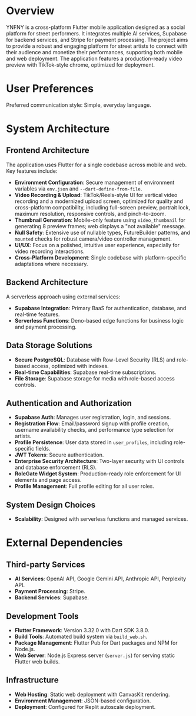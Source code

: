 # Overview
YNFNY is a cross-platform Flutter mobile application designed as a social platform for street performers. It integrates multiple AI services, Supabase for backend services, and Stripe for payment processing. The project aims to provide a robust and engaging platform for street artists to connect with their audience and monetize their performances, supporting both mobile and web deployment. The application features a production-ready video preview with TikTok-style chrome, optimized for deployment.

# User Preferences
Preferred communication style: Simple, everyday language.

# System Architecture

## Frontend Architecture
The application uses Flutter for a single codebase across mobile and web. Key features include:
- **Environment Configuration**: Secure management of environment variables via `env.json` and `--dart-define-from-file`.
- **Video Recording & Upload**: TikTok/Reels-style UI for vertical video recording and a modernized upload screen, optimized for quality and cross-platform compatibility, including full-screen preview, portrait lock, maximum resolution, responsive controls, and pinch-to-zoom.
- **Thumbnail Generation**: Mobile-only feature using `video_thumbnail` for generating 8 preview frames; web displays a "not available" message.
- **Null Safety**: Extensive use of nullable types, FutureBuilder patterns, and `mounted` checks for robust camera/video controller management.
- **UI/UX**: Focus on a polished, intuitive user experience, especially for video recording interactions.
- **Cross-Platform Development**: Single codebase with platform-specific adaptations where necessary.

## Backend Architecture
A serverless approach using external services:
- **Supabase Integration**: Primary BaaS for authentication, database, and real-time features.
- **Serverless Functions**: Deno-based edge functions for business logic and payment processing.

## Data Storage Solutions
- **Secure PostgreSQL**: Database with Row-Level Security (RLS) and role-based access, optimized with indexes.
- **Real-time Capabilities**: Supabase real-time subscriptions.
- **File Storage**: Supabase storage for media with role-based access controls.

## Authentication and Authorization
- **Supabase Auth**: Manages user registration, login, and sessions.
- **Registration Flow**: Email/password signup with profile creation, username availability checks, and performance type selection for artists.
- **Profile Persistence**: User data stored in `user_profiles`, including role-specific fields.
- **JWT Tokens**: Secure authentication.
- **Enterprise Security Architecture**: Two-layer security with UI controls and database enforcement (RLS).
- **RoleGate Widget System**: Production-ready role enforcement for UI elements and page access.
- **Profile Management**: Full profile editing for all user roles.

## System Design Choices
- **Scalability**: Designed with serverless functions and managed services.

# External Dependencies

## Third-party Services
- **AI Services**: OpenAI API, Google Gemini API, Anthropic API, Perplexity API.
- **Payment Processing**: Stripe.
- **Backend Services**: Supabase.

## Development Tools
- **Flutter Framework**: Version 3.32.0 with Dart SDK 3.8.0.
- **Build Tools**: Automated build system via `build_web.sh`.
- **Package Management**: Flutter Pub for Dart packages and NPM for Node.js.
- **Web Server**: Node.js Express server (`server.js`) for serving static Flutter web builds.

## Infrastructure
- **Web Hosting**: Static web deployment with CanvasKit rendering.
- **Environment Management**: JSON-based configuration.
- **Deployment**: Configured for Replit autoscale deployment.